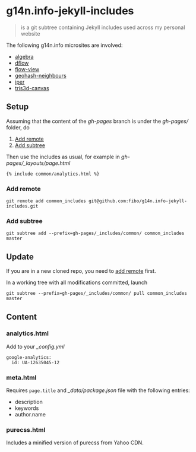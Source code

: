 # g14n.info-jekyll-includes

> is a git subtree containing Jekyll includes used across my personal website

The following g14n.info microsites are involved:

* [algebra](http://g14n.info/algebra)
* [dflow](http://g14n.info/dflow)
* [flow-view](http://g14n.info/flow-view)
* [geohash-neighbours](http://g14n.info/geohash-neighbours)
* [iper](http://g14n.info/iper)
* [tris3d-canvas](http://g14n.info/tris3d-canvas)

## Setup

Assuming that the content of the *gh-pages* branch is under the *gh-pages/* folder, do

1. [Add remote](#add-remote)
2. [Add subtree](#add-subtree)

Then use the includes as usual, for example in *gh-pages/_layouts/page.html*

```
{% include common/analytics.html %}
```

### Add remote

```
git remote add common_includes git@github.com:fibo/g14n.info-jekyll-includes.git
```

### Add subtree

```
git subtree add --prefix=gh-pages/_includes/common/ common_includes master
```


## Update

If you are in a new cloned repo, you need to [add remote](#add-remote) first.

In a working tree with all modifications committed, launch

```
git subtree --prefix=gh-pages/_includes/common/ pull common_includes master
```

## Content

### analytics.html

Add to your *_config.yml*

```
google-analytics:
  id: UA-12635045-12
```

### meta.html

Requires `page.title` and *_data/package.json* file with the following entries:

* description
* keywords
* author.name

### purecss.html

Includes a minified version of purecss from Yahoo CDN.

